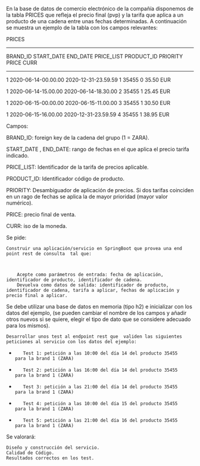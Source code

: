 

En la base de datos de comercio electrónico de la compañía disponemos de la tabla PRICES que refleja el precio final (pvp) 
y la tarifa que aplica a un producto de una cadena entre unas fechas determinadas. 
A continuación se muestra un ejemplo de la tabla con los campos relevantes:

 

PRICES

-------

 

BRAND_ID         START_DATE                                    END_DATE                        PRICE_LIST                   PRODUCT_ID  PRIORITY                 PRICE           CURR

------------------------------------------------------------------------------------------------------------------------------------------------------------------------------------------------------------------------------------------

1         2020-06-14-00.00.00                        2020-12-31-23.59.59                        1                        35455                0                        35.50            EUR

1         2020-06-14-15.00.00                        2020-06-14-18.30.00                        2                        35455                1                        25.45            EUR

1         2020-06-15-00.00.00                        2020-06-15-11.00.00                        3                        35455                1                        30.50            EUR

1         2020-06-15-16.00.00                        2020-12-31-23.59.59                        4                        35455                1                        38.95            EUR

 

Campos: 

 

BRAND_ID: foreign key de la cadena del grupo (1 = ZARA).

START_DATE , END_DATE: rango de fechas en el que aplica el precio tarifa indicado.

PRICE_LIST: Identificador de la tarifa de precios aplicable.

PRODUCT_ID: Identificador código de producto.

PRIORITY: Desambiguador de aplicación de precios. Si dos tarifas coinciden en un rago de fechas se aplica la de mayor prioridad (mayor valor numérico).

PRICE: precio final de venta.

CURR: iso de la moneda.

 

Se pide:

 

    Construir una aplicación/servicio en SpringBoot que provea una end point rest de consulta  tal que:

 

        Acepte como parámetros de entrada: fecha de aplicación, identificador de producto, identificador de cadena.
        Devuelva como datos de salida: identificador de producto, identificador de cadena, tarifa a aplicar, fechas de aplicación y precio final a aplicar.

 

Se debe utilizar una base de datos en memoria (tipo h2) e inicializar con los datos del ejemplo, (se pueden cambiar el nombre de los campos y añadir otros nuevos si se quiere, elegir el tipo de dato que se considere adecuado para los mismos).

              

    Desarrollar unos test al endpoint rest que  validen las siguientes peticiones al servicio con los datos del ejemplo:

                                                                                       

-        Test 1: petición a las 10:00 del día 14 del producto 35455   para la brand 1 (ZARA)

-        Test 2: petición a las 16:00 del día 14 del producto 35455   para la brand 1 (ZARA)

-        Test 3: petición a las 21:00 del día 14 del producto 35455   para la brand 1 (ZARA)

-        Test 4: petición a las 10:00 del día 15 del producto 35455   para la brand 1 (ZARA)

-        Test 5: petición a las 21:00 del día 16 del producto 35455   para la brand 1 (ZARA)

 

 

Se valorará:

 

    Diseño y construcción del servicio.
    Calidad de Código.
    Resultados correctos en los test.

